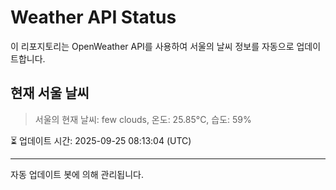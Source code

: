 
# Weather API Status

이 리포지토리는 OpenWeather API를 사용하여 서울의 날씨 정보를 자동으로 업데이트합니다.

## 현재 서울 날씨
> 서울의 현재 날씨: few clouds, 온도: 25.85°C, 습도: 59%

⏳ 업데이트 시간: 2025-09-25 08:13:04 (UTC)

---
자동 업데이트 봇에 의해 관리됩니다.
